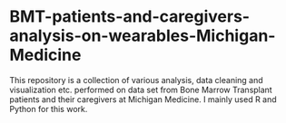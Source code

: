 # BMT-patients-and-caregivers-analysis-on-wearables-Michigan-Medicine

This repository is a collection of various analysis, data cleaning and visualization etc. performed on data set from Bone Marrow Transplant patients and their caregivers at Michigan Medicine. I mainly used R and Python for this work. 
